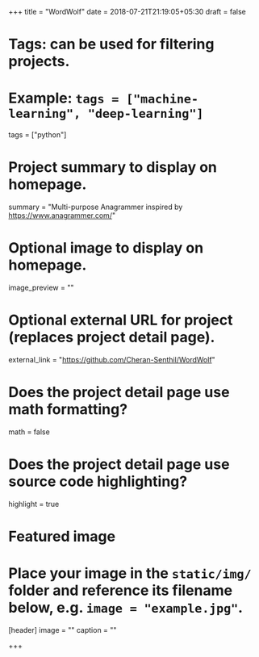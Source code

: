 +++
title = "WordWolf"
date = 2018-07-21T21:19:05+05:30
draft = false

# Tags: can be used for filtering projects.
# Example: `tags = ["machine-learning", "deep-learning"]`
tags = ["python"]

# Project summary to display on homepage.
summary = "Multi-purpose Anagrammer inspired by https://www.anagrammer.com/"

# Optional image to display on homepage.
image_preview = ""

# Optional external URL for project (replaces project detail page).
external_link = "https://github.com/Cheran-Senthil/WordWolf"

# Does the project detail page use math formatting?
math = false

# Does the project detail page use source code highlighting?
highlight = true

# Featured image
# Place your image in the `static/img/` folder and reference its filename below, e.g. `image = "example.jpg"`.
[header]
image = ""
caption = ""

+++
